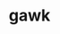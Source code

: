 ---
title: "gawk"
layout: cache
categories: [package, develop-2024-10-13]
meta: {"versions": ["5.3.1"], "compilers": ["gcc@=10.2.1", "gcc@=11.4.0", "gcc@=7.3.1", "gcc@=7.5.0", "gcc@=9.4.0", "oneapi@=2024.2.1"], "oss": ["amzn2", "centos7", "ubuntu18.04", "ubuntu20.04", "ubuntu22.04"], "platforms": ["linux"], "targets": ["aarch64", "neoverse_n1", "neoverse_v1", "neoverse_v2", "ppc64le", "x86_64_v3"], "stacks": ["aws-isc", "aws-isc-aarch64", "developer-tools-manylinux2014", "e4s", "e4s-neoverse-v2", "e4s-neoverse_v1", "e4s-oneapi", "e4s-power", "radiuss", "root", "tutorial"], "num_specs": 11, "num_specs_by_stack": {"root": 11, "aws-isc-aarch64": 2, "aws-isc": 1, "developer-tools-manylinux2014": 1, "radiuss": 1, "e4s-power": 1, "e4s-neoverse_v1": 1, "e4s-neoverse-v2": 1, "tutorial": 1, "e4s": 1, "e4s-oneapi": 1}}
spec_details: [{"hash": "zwxrkzmyhqlm7mxcdqpr3dqv3p34qy4x", "compiler": "gcc@=7.3.1", "versions": ["5.3.1"], "os": "amzn2", "platform": "linux", "target": "aarch64", "variants": ["build_system=autotools", "~nls"], "stacks": ["root", "aws-isc-aarch64"], "size": "-", "tarball": "https://binaries.spack.io/develop-2024-10-13/build_cache/linux-amzn2-aarch64/gcc-7.3.1/gawk-5.3.1/linux-amzn2-aarch64-gcc-7.3.1-gawk-5.3.1-zwxrkzmyhqlm7mxcdqpr3dqv3p34qy4x.spack"}, {"hash": "eohhxzz3xn2z5vsaxyzvpqrpl6o72xdf", "compiler": "gcc@=7.3.1", "versions": ["5.3.1"], "os": "amzn2", "platform": "linux", "target": "neoverse_n1", "variants": ["build_system=autotools", "~nls"], "stacks": ["root", "aws-isc-aarch64"], "size": "-", "tarball": "https://binaries.spack.io/develop-2024-10-13/build_cache/linux-amzn2-neoverse_n1/gcc-7.3.1/gawk-5.3.1/linux-amzn2-neoverse_n1-gcc-7.3.1-gawk-5.3.1-eohhxzz3xn2z5vsaxyzvpqrpl6o72xdf.spack"}, {"hash": "5o7hfdjajabc7v5altmlpd5gonyruo7v", "compiler": "gcc@=7.3.1", "versions": ["5.3.1"], "os": "amzn2", "platform": "linux", "target": "x86_64_v3", "variants": ["build_system=autotools", "~nls"], "stacks": ["root", "aws-isc"], "size": "-", "tarball": "https://binaries.spack.io/develop-2024-10-13/build_cache/linux-amzn2-x86_64_v3/gcc-7.3.1/gawk-5.3.1/linux-amzn2-x86_64_v3-gcc-7.3.1-gawk-5.3.1-5o7hfdjajabc7v5altmlpd5gonyruo7v.spack"}, {"hash": "chltwasrm5nnvdl3h4md4vw76d7hf2cn", "compiler": "gcc@=10.2.1", "versions": ["5.3.1"], "os": "centos7", "platform": "linux", "target": "x86_64_v3", "variants": ["build_system=autotools", "~nls"], "stacks": ["root", "developer-tools-manylinux2014"], "size": "-", "tarball": "https://binaries.spack.io/develop-2024-10-13/build_cache/linux-centos7-x86_64_v3/gcc-10.2.1/gawk-5.3.1/linux-centos7-x86_64_v3-gcc-10.2.1-gawk-5.3.1-chltwasrm5nnvdl3h4md4vw76d7hf2cn.spack"}, {"hash": "dia4a5snn2gbnv5oiqpgy5inses5yeyf", "compiler": "gcc@=7.5.0", "versions": ["5.3.1"], "os": "ubuntu18.04", "platform": "linux", "target": "x86_64_v3", "variants": ["build_system=autotools", "~nls"], "stacks": ["radiuss", "root"], "size": "-", "tarball": "https://binaries.spack.io/develop-2024-10-13/build_cache/linux-ubuntu18.04-x86_64_v3/gcc-7.5.0/gawk-5.3.1/linux-ubuntu18.04-x86_64_v3-gcc-7.5.0-gawk-5.3.1-dia4a5snn2gbnv5oiqpgy5inses5yeyf.spack"}, {"hash": "ft3ufpajp4aqfpibdmftrojerinqnh3z", "compiler": "gcc@=9.4.0", "versions": ["5.3.1"], "os": "ubuntu20.04", "platform": "linux", "target": "ppc64le", "variants": ["build_system=autotools", "~nls"], "stacks": ["e4s-power", "root"], "size": "-", "tarball": "https://binaries.spack.io/develop-2024-10-13/build_cache/linux-ubuntu20.04-ppc64le/gcc-9.4.0/gawk-5.3.1/linux-ubuntu20.04-ppc64le-gcc-9.4.0-gawk-5.3.1-ft3ufpajp4aqfpibdmftrojerinqnh3z.spack"}, {"hash": "bp7z5k3l7utacwbbshgtnknbi6bp3d66", "compiler": "gcc@=11.4.0", "versions": ["5.3.1"], "os": "ubuntu22.04", "platform": "linux", "target": "neoverse_v1", "variants": ["build_system=autotools", "~nls"], "stacks": ["root", "e4s-neoverse_v1"], "size": "-", "tarball": "https://binaries.spack.io/develop-2024-10-13/build_cache/linux-ubuntu22.04-neoverse_v1/gcc-11.4.0/gawk-5.3.1/linux-ubuntu22.04-neoverse_v1-gcc-11.4.0-gawk-5.3.1-bp7z5k3l7utacwbbshgtnknbi6bp3d66.spack"}, {"hash": "wc665ung7hucil526lopckfkixacacy4", "compiler": "gcc@=11.4.0", "versions": ["5.3.1"], "os": "ubuntu22.04", "platform": "linux", "target": "neoverse_v2", "variants": ["build_system=autotools", "~nls"], "stacks": ["root", "e4s-neoverse-v2"], "size": "-", "tarball": "https://binaries.spack.io/develop-2024-10-13/build_cache/linux-ubuntu22.04-neoverse_v2/gcc-11.4.0/gawk-5.3.1/linux-ubuntu22.04-neoverse_v2-gcc-11.4.0-gawk-5.3.1-wc665ung7hucil526lopckfkixacacy4.spack"}, {"hash": "gbmlhftqqvee2k634hawaihjivhy3bh2", "compiler": "gcc@=11.4.0", "versions": ["5.3.1"], "os": "ubuntu22.04", "platform": "linux", "target": "x86_64_v3", "variants": ["build_system=autotools", "~nls"], "stacks": ["root", "tutorial"], "size": "-", "tarball": "https://binaries.spack.io/develop-2024-10-13/build_cache/linux-ubuntu22.04-x86_64_v3/gcc-11.4.0/gawk-5.3.1/linux-ubuntu22.04-x86_64_v3-gcc-11.4.0-gawk-5.3.1-gbmlhftqqvee2k634hawaihjivhy3bh2.spack"}, {"hash": "25i4y5j24ddr62fqoloyockxog3ffjrh", "compiler": "gcc@=11.4.0", "versions": ["5.3.1"], "os": "ubuntu22.04", "platform": "linux", "target": "x86_64_v3", "variants": ["build_system=autotools", "~nls"], "stacks": ["root", "e4s"], "size": "-", "tarball": "https://binaries.spack.io/develop-2024-10-13/build_cache/linux-ubuntu22.04-x86_64_v3/gcc-11.4.0/gawk-5.3.1/linux-ubuntu22.04-x86_64_v3-gcc-11.4.0-gawk-5.3.1-25i4y5j24ddr62fqoloyockxog3ffjrh.spack"}, {"hash": "mbinqydjdegnjfsipmq5efrl2ejb244m", "compiler": "oneapi@=2024.2.1", "versions": ["5.3.1"], "os": "ubuntu22.04", "platform": "linux", "target": "x86_64_v3", "variants": ["build_system=autotools", "~nls"], "stacks": ["root", "e4s-oneapi"], "size": "-", "tarball": "https://binaries.spack.io/develop-2024-10-13/build_cache/linux-ubuntu22.04-x86_64_v3/oneapi-2024.2.1/gawk-5.3.1/linux-ubuntu22.04-x86_64_v3-oneapi-2024.2.1-gawk-5.3.1-mbinqydjdegnjfsipmq5efrl2ejb244m.spack"}]
---